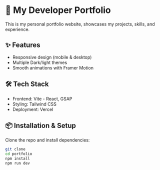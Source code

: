 # 🚀 My Developer Portfolio

This is my personal portfolio website, showcases my projects, skills, and experience.

## ✨ Features
- Responsive design (mobile & desktop)
- Multiple Dark/light themes
- Smooth animations with Framer Motion

## 🛠️ Tech Stack
- Frontend: Vite - React, GSAP
- Styling: Tailwind CSS
- Deployment: Vercel

## 📦 Installation & Setup
Clone the repo and install dependencies:

```bash
git clone 
cd portfolio
npm install
npm run dev
